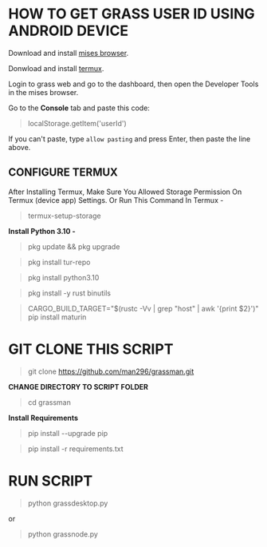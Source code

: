 # **HOW TO GET GRASS USER ID USING ANDROID DEVICE**  

Download and install [mises browser](https://play.google.com/store/apps/details?id=site.mises.browser).

Donwload and install [termux](https://f-droid.org/repo/com.termux_1020.apk).

Login to grass web and go to the dashboard, then open the Developer Tools in the mises browser.

Go to the **Console** tab and paste this code:

> localStorage.getItem('userId')

If you can't paste, type `allow pasting` and press Enter, then paste the line above.

## **CONFIGURE TERMUX**

After Installing Termux, Make Sure You Allowed Storage Permission On Termux (device app) Settings. Or Run This Command In Termux -

> termux-setup-storage

**Install Python 3.10 -**

> pkg update && pkg upgrade
 
> pkg install tur-repo
 
> pkg install python3.10

> pkg install -y rust binutils
 
> CARGO_BUILD_TARGET="$(rustc -Vv | grep "host" | awk '{print $2}')" pip install maturin

# **GIT CLONE THIS SCRIPT**

> git clone https://github.com/man296/grassman.git

**CHANGE DIRECTORY TO SCRIPT FOLDER**

> cd grassman

**Install Requirements**

> pip install --upgrade pip

> pip install -r requirements.txt

# RUN SCRIPT
> python grassdesktop.py

or

> python grassnode.py

